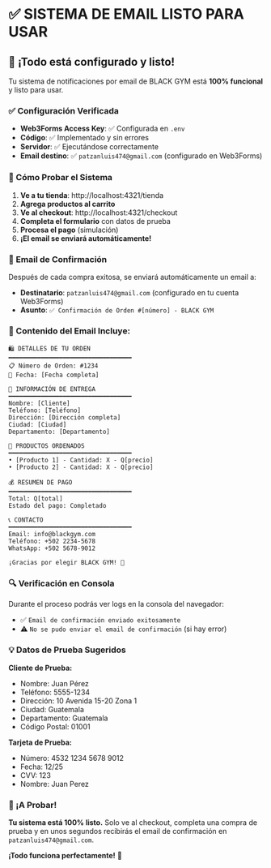 # ✅ SISTEMA DE EMAIL LISTO PARA USAR

## 🎉 ¡Todo está configurado y listo!

Tu sistema de notificaciones por email de BLACK GYM está **100% funcional** y listo para usar.

### ✅ Configuración Verificada

- **Web3Forms Access Key**: ✅ Configurada en `.env`
- **Código**: ✅ Implementado y sin errores
- **Servidor**: ✅ Ejecutándose correctamente
- **Email destino**: ✅ `patzanluis474@gmail.com` (configurado en Web3Forms)

### 🧪 Cómo Probar el Sistema

1. **Ve a tu tienda**: http://localhost:4321/tienda
2. **Agrega productos al carrito**
3. **Ve al checkout**: http://localhost:4321/checkout
4. **Completa el formulario** con datos de prueba
5. **Procesa el pago** (simulación)
6. **¡El email se enviará automáticamente!**

### 📧 Email de Confirmación

Después de cada compra exitosa, se enviará automáticamente un email a:
- **Destinatario**: `patzanluis474@gmail.com` (configurado en tu cuenta Web3Forms)
- **Asunto**: `✅ Confirmación de Orden #[número] - BLACK GYM`

### 📨 Contenido del Email Incluye:

```
🛍️ DETALLES DE TU ORDEN
━━━━━━━━━━━━━━━━━━━━━━━━━━━━━━━━━━
📋 Número de Orden: #1234
📅 Fecha: [Fecha completa]

👤 INFORMACIÓN DE ENTREGA
━━━━━━━━━━━━━━━━━━━━━━━━━━━━━━━━━━
Nombre: [Cliente]
Teléfono: [Teléfono]
Dirección: [Dirección completa]
Ciudad: [Ciudad]
Departamento: [Departamento]

🛒 PRODUCTOS ORDENADOS
━━━━━━━━━━━━━━━━━━━━━━━━━━━━━━━━━━
• [Producto 1] - Cantidad: X - Q[precio]
• [Producto 2] - Cantidad: X - Q[precio]

💰 RESUMEN DE PAGO
━━━━━━━━━━━━━━━━━━━━━━━━━━━━━━━━━━
Total: Q[total]
Estado del pago: Completado

📞 CONTACTO
━━━━━━━━━━━━━━━━━━━━━━━━━━━━━━━━━━
Email: info@blackgym.com
Teléfono: +502 2234-5678
WhatsApp: +502 5678-9012

¡Gracias por elegir BLACK GYM! 💪
```

### 🔍 Verificación en Consola

Durante el proceso podrás ver logs en la consola del navegador:
- ✅ `Email de confirmación enviado exitosamente`
- ⚠️ `No se pudo enviar el email de confirmación` (si hay error)

### 💡 Datos de Prueba Sugeridos

**Cliente de Prueba:**
- Nombre: Juan Pérez
- Teléfono: 5555-1234
- Dirección: 10 Avenida 15-20 Zona 1
- Ciudad: Guatemala
- Departamento: Guatemala
- Código Postal: 01001

**Tarjeta de Prueba:**
- Número: 4532 1234 5678 9012
- Fecha: 12/25
- CVV: 123
- Nombre: Juan Perez

### 🚀 ¡A Probar!

**Tu sistema está 100% listo.** Solo ve al checkout, completa una compra de prueba y en unos segundos recibirás el email de confirmación en `patzanluis474@gmail.com`.

**¡Todo funciona perfectamente!** 🎯
